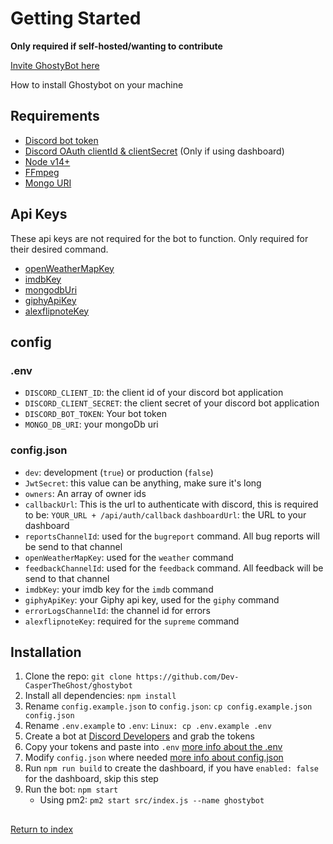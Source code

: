 # Getting Started

**Only required if self-hosted/wanting to contribute**

[Invite GhostyBot here](https://discord.com/oauth2/authorize?client_id=632843197600759809&scope=bot&permissions=8)

How to install Ghostybot on your machine

## Requirements

- [Discord bot token](https://discord.com/developers/applications)
- [Discord OAuth clientId & clientSecret](https://discord.com/developers/applications) (Only if using dashboard)
- [Node v14+](https://nodejs.org/)
- [FFmpeg](https://ffmpeg.org/download.html)
- [Mongo URI](https://www.mongodb.com/)

## Api Keys

These api keys are not required for the bot to function. Only required for their desired command.

- [openWeatherMapKey](https://openweathermap.org/)
- [imdbKey](https://www.omdbapi.com/apikey.aspx)
- [mongodbUri](https://www.mongodb.com/cloud/atlas)
- [giphyApiKey](https://developers.giphy.com/)
- [alexflipnoteKey](https://discord.gg/DpxkY3x)

## config

### .env

- `DISCORD_CLIENT_ID`: the client id of your discord bot application
- `DISCORD_CLIENT_SECRET`: the client secret of your discord bot application
- `DISCORD_BOT_TOKEN`: Your bot token
- `MONGO_DB_URI`: your mongoDb uri

### config.json

- `dev`: development (`true`) or production (`false`)
- `JwtSecret`: this value can be anything, make sure it's long
- `owners`: An array of owner ids
- `callbackUrl`: This is the url to authenticate with discord, this is required to be: `YOUR_URL + /api/auth/callback`
  `dashboardUrl`: the URL to your dashboard
- `reportsChannelId`: used for the `bugreport` command. All bug reports will be send to that channel
- `openWeatherMapKey`: used for the `weather` command
- `feedbackChannelId`: used for the `feedback` command. All feedback will be send to that channel
- `imdbKey`: your imdb key for the `imdb` command
- `giphyApiKey`: your Giphy api key, used for the `giphy` command
- `errorLogsChannelId`: the channel id for errors
- `alexflipnoteKey`: required for the `supreme` command

## Installation

1. Clone the repo: `git clone https://github.com/Dev-CasperTheGhost/ghostybot`
2. Install all dependencies: `npm install`
3. Rename `config.example.json` to `config.json`: `cp config.example.json config.json`
4. Rename `.env.example` to `.env`: `Linux: cp .env.example .env`
5. Create a bot at [Discord Developers](https://discord.com/developers/applications) and grab the tokens
6. Copy your tokens and paste into `.env` [more info about the .env](#env)
7. Modify `config.json` where needed [more info about config.json](#configjson)
8. Run `npm run build` to create the dashboard, if you have `enabled: false` for the dashboard, skip this step
9. Run the bot: `npm start`
   - Using pm2: `pm2 start src/index.js --name ghostybot`

##

[Return to index](README.md)
